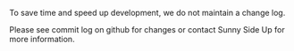 
To save time   and speed up development, we do not maintain a change log.

Please see commit log on github for changes or contact Sunny Side Up for more information.
